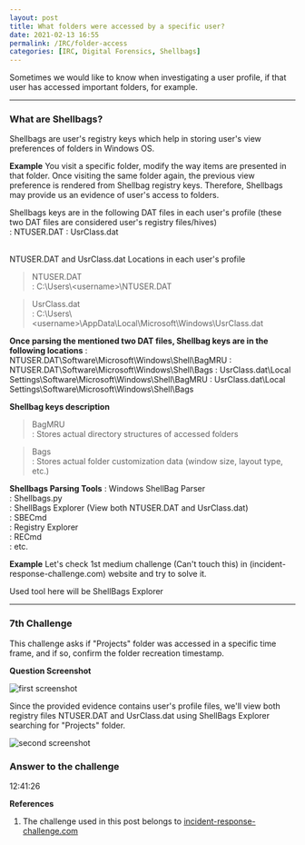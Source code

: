 ```yaml
---
layout: post
title: What folders were accessed by a specific user?
date: 2021-02-13 16:55
permalink: /IRC/folder-access
categories: [IRC, Digital Forensics, Shellbags]
---
```


Sometimes we would like to know when investigating a user profile, if that user has accessed important folders, for example.

---

###  What are Shellbags?
Shellbags are user's registry keys which help in storing user's view preferences of folders in Windows OS.

**Example**
You visit a specific folder, modify the way items are presented in that folder. Once visiting the same folder again, the previous view preference is rendered from Shellbag registry keys.
Therefore, Shellbags may provide us an evidence of user's access to folders.

Shellbags keys are in the following DAT files in each user's profile (these two DAT files are considered user's registry files/hives)<br>
: NTUSER.DAT
: UsrClass.dat<br><br>

NTUSER.DAT and UsrClass.dat Locations in each user's profile<br>
> NTUSER.DAT<br>
: C:\Users\\\<username>\NTUSER.DAT<br>

> UsrClass.dat<br>
: C:\Users\\\<username>\AppData\Local\Microsoft\Windows\UsrClass.dat<br>


**Once parsing the mentioned two DAT files, Shellbag keys are in the following locations**
: NTUSER.DAT\Software\Microsoft\Windows\Shell\BagMRU
: NTUSER.DAT\Software\Microsoft\Windows\Shell\Bags
: UsrClass.dat\Local Settings\Software\Microsoft\Windows\Shell\BagMRU
: UsrClass.dat\Local Settings\Software\Microsoft\Windows\Shell\Bags

**Shellbag keys description**
> BagMRU<br>
: Stores actual directory structures of accessed folders<br>

> Bags<br>
: Stores actual folder customization data (window size, layout type, etc.)<br>

**Shellbags Parsing Tools**
: Windows ShellBag Parser<br>
: Shellbags.py<br>
: ShellBags Explorer (View both NTUSER.DAT and UsrClass.dat)<br>
: SBECmd<br>
: Registry Explorer<br>
: RECmd<br>
: etc.<br>

**Example**
Let's check 1st medium challenge (Can't touch this) in (incident-response-challenge.com) website and try to solve it.

Used tool here will be ShellBags Explorer

---

### 7th Challenge

This challenge asks if "Projects" folder was accessed in a specific time frame, and if so, confirm the folder recreation timestamp.

**Question Screenshot**

![first screenshot]({{site.baseurl}}/assets/images/210213-1.png)

Since the provided evidence contains user's profile files, we'll view both registry files NTUSER.DAT and UsrClass.dat using ShellBags Explorer searching for "Projects" folder.

![second screenshot]({{site.baseurl}}/assets/images/210213-2.png)

### Answer to the challenge
12:41:26


**References**
1. The challenge used in this post belongs to [incident-response-challenge.com](https://incident-response-challenge.com/)